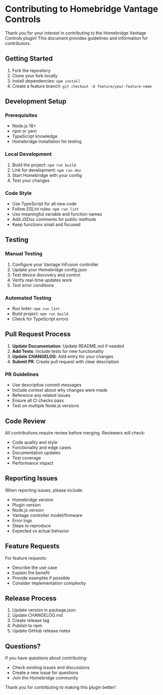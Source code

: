 # Contributing to Homebridge Vantage Controls

Thank you for your interest in contributing to the Homebridge Vantage Controls plugin! This document provides guidelines and information for contributors.

## Getting Started

1. Fork the repository
2. Clone your fork locally
3. Install dependencies: `npm install`
4. Create a feature branch: `git checkout -b feature/your-feature-name`

## Development Setup

### Prerequisites
- Node.js 18+ 
- npm or yarn
- TypeScript knowledge
- Homebridge installation for testing

### Local Development
1. Build the project: `npm run build`
2. Link for development: `npm run dev`
3. Start Homebridge with your config
4. Test your changes

### Code Style
- Use TypeScript for all new code
- Follow ESLint rules: `npm run lint`
- Use meaningful variable and function names
- Add JSDoc comments for public methods
- Keep functions small and focused

## Testing

### Manual Testing
1. Configure your Vantage InFusion controller
2. Update your Homebridge config.json
3. Test device discovery and control
4. Verify real-time updates work
5. Test error conditions

### Automated Testing
- Run linter: `npm run lint`
- Build project: `npm run build`
- Check for TypeScript errors

## Pull Request Process

1. **Update Documentation**: Update README.md if needed
2. **Add Tests**: Include tests for new functionality
3. **Update CHANGELOG**: Add entry for your changes
4. **Submit PR**: Create pull request with clear description

### PR Guidelines
- Use descriptive commit messages
- Include context about why changes were made
- Reference any related issues
- Ensure all CI checks pass
- Test on multiple Node.js versions

## Code Review

All contributions require review before merging. Reviewers will check:
- Code quality and style
- Functionality and edge cases
- Documentation updates
- Test coverage
- Performance impact

## Reporting Issues

When reporting issues, please include:
- Homebridge version
- Plugin version
- Node.js version
- Vantage controller model/firmware
- Error logs
- Steps to reproduce
- Expected vs actual behavior

## Feature Requests

For feature requests:
- Describe the use case
- Explain the benefit
- Provide examples if possible
- Consider implementation complexity

## Release Process

1. Update version in package.json
2. Update CHANGELOG.md
3. Create release tag
4. Publish to npm
5. Update GitHub release notes

## Questions?

If you have questions about contributing:
- Check existing issues and discussions
- Create a new issue for questions
- Join the Homebridge community

Thank you for contributing to making this plugin better! 